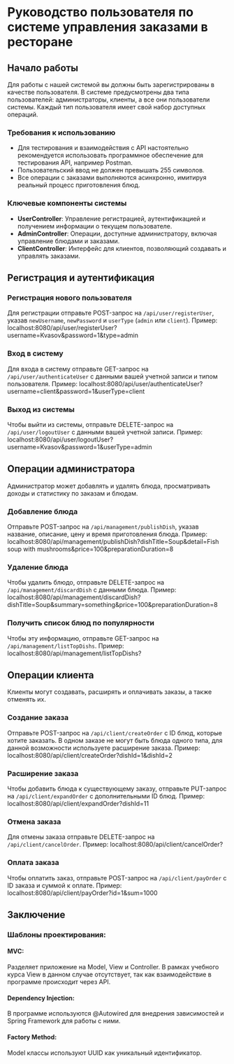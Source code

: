 # Руководство пользователя по системе управления заказами в ресторане

## Начало работы

Для работы с нашей системой вы должны быть зарегистрированы в качестве пользователя. В системе предусмотрены два типа пользователей: администраторы, клиенты, а все они пользователи системы. Каждый тип пользователя имеет свой набор доступных операций.

### Требования к использованию

- Для тестирования и взаимодействия с API настоятельно рекомендуется использовать программное обеспечение для тестирования API, например Postman.
- Пользовательский ввод не должен превышать 255 символов.
- Все операции с заказами выполняются асинхронно, имитируя реальный процесс приготовления блюд.

### Ключевые компоненты системы

- **UserController**: Управление регистрацией, аутентификацией и получением информации о текущем пользователе.
- **AdminController**: Операции, доступные администратору, включая управление блюдами и заказами.
- **ClientController**: Интерфейс для клиентов, позволяющий создавать и управлять заказами.

## Регистрация и аутентификация

### Регистрация нового пользователя

Для регистрации отправьте POST-запрос на `/api/user/registerUser`, указав `newUsername`, `newPassword` и `userType` (`admin` или `client`). Пример: 
localhost:8080/api/user/registerUser?username=Kvasov&password=1&type=admin

### Вход в систему

Для входа в систему отправьте GET-запрос на `/api/user/authenticateUser` с данными вашей учетной записи и типом пользователя. Пример: 
localhost:8080/api/user/authenticateUser?username=client&password=1&userType=client


### Выход из системы

Чтобы выйти из системы, отправьте DELETE-запрос на `/api/user/logoutUser` с данными вашей учетной записи. Пример: 
localhost:8080/api/user/logoutUser?username=Kvasov&password=1&userType=admin


## Операции администратора

Администратор может добавлять и удалять блюда, просматривать доходы и статистику по заказам и блюдам.

### Добавление блюда

Отправьте POST-запрос на `/api/management/publishDish`, указав название, описание, цену и время приготовления блюда. Пример: 
localhost:8080/api/management/publishDish?dishTitle=Soup&detail=Fish soup with mushrooms&price=100&preparationDuration=8

### Удаление блюда

Чтобы удалить блюдо, отправьте DELETE-запрос на `/api/management/discardDish` с данными блюда. Пример: 
localhost:8080/api/management/discardDish?dishTitle=Soup&summary=something&price=100&preparationDuration=8

### Получить список блюд по популярности

Чтобы эту информацию, отправьте GET-запрос на `/api/management/listTopDishs`. Пример: 
localhost:8080/api/management/listTopDishs?

## Операции клиента

Клиенты могут создавать, расширять и оплачивать заказы, а также отменять их. 

### Создание заказа

Отправьте POST-запрос на `/api/client/createOrder` с ID блюд, которые хотите заказать. В одном заказе не могут быть блюда одного типа, для данной возможности используете расширение заказа. Пример: 
localhost:8080/api/client/createOrder?dishId=1&dishId=2

### Расширение заказа

Чтобы добавить блюда к существующему заказу, отправьте PUT-запрос на `/api/client/expandOrder` с дополнительными ID блюд. Пример: 
localhost:8080/api/client/expandOrder?dishId=11  

### Отмена заказа

Для отмены заказа отправьте DELETE-запрос на `/api/client/cancelOrder`. Пример: 
localhost:8080/api/client/cancelOrder?

### Оплата заказа

Чтобы оплатить заказ, отправьте POST-запрос на `/api/client/payOrder` с ID заказа и суммой к оплате. Пример: 
localhost:8080/api/client/payOrder?id=1&sum=1000

## Заключение

### Шаблоны проектирования:

#### MVC: 
Разделяет приложение на Model, View и Controller. В рамках учебного курса View в данном случае отсутствует, так как взаимодействие в программе происходит через API.

#### Dependency Injection: 
В программе используются @Autowired для внедрения зависимостей и Spring Framework для работы с ними.

#### Factory Method: 
Model классы используют UUID как уникальный идентификатор.

